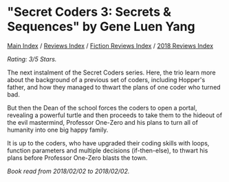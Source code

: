 # "Secret Coders 3: Secrets & Sequences" by Gene Luen Yang

[Main Index](../../../README.md) / [Reviews Index](../../README.md) / [Fiction Reviews Index](../README.md) / [2018 Reviews Index](README.md)

*Rating: 3/5 Stars.*

The next instalment of the Secret Coders series. Here, the trio learn more about the background of a previous set of coders, including Hopper's father, and how they managed to thwart the plans of one coder who turned bad.

But then the Dean of the school forces the coders to open a portal, revealing a powerful turtle and then proceeds to take them to the hideout of the evil mastermind, Professor One-Zero and his plans to turn all of humanity into one big happy family.

It is up to the coders, who have upgraded their coding skills with loops, function parameters and multiple decisions (if-then-else), to thwart his plans before Professor One-Zero blasts the town.

*Book read from 2018/02/02 to 2018/02/02.*
